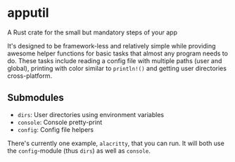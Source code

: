 # apputil
A Rust crate for the small but mandatory steps of your app

It's designed to be framework-less and relatively simple while providing awesome helper functions for basic tasks that almost any program needs to do. These tasks include reading a config file with multiple paths (user and global), printing with color similar to `println!()` and getting user directories cross-platform.

## Submodules
- `dirs`: User directories using environment variables
- `console`: Console pretty-print
- `config`: Config file helpers

There's currently one example, `alacritty`, that you can run. It will both use the `config`-module (thus `dirs`) as well as `console`.